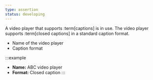 ```yaml
---
type: assertion
status: developing
---
```


A video player that supports :term[captions] is in use. The video player supports :term[closed captions] in a standard caption format.

* Name of the video player
* Caption format

:::example
* **Name:** ABC video player
* **Format:** Closed caption
:::